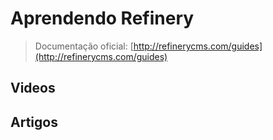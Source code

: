# Aprendendo Refinery

> Documentação oficial: [http://refinerycms.com/guides](http://refinerycms.com/guides)

## Videos

## Artigos
